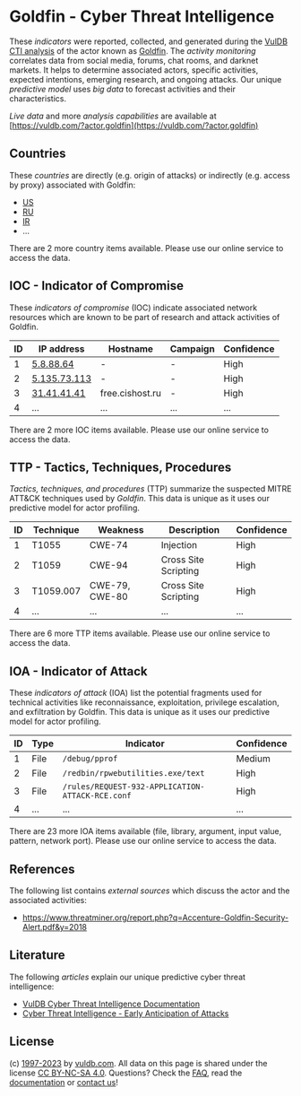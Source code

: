 # Goldfin - Cyber Threat Intelligence

These _indicators_ were reported, collected, and generated during the [VulDB CTI analysis](https://vuldb.com/?kb.cti) of the actor known as [Goldfin](https://vuldb.com/?actor.goldfin). The _activity monitoring_ correlates data from social media, forums, chat rooms, and darknet markets. It helps to determine associated actors, specific activities, expected intentions, emerging research, and ongoing attacks. Our unique _predictive model_ uses _big data_ to forecast activities and their characteristics.

_Live data_ and more _analysis capabilities_ are available at [https://vuldb.com/?actor.goldfin](https://vuldb.com/?actor.goldfin)

## Countries

These _countries_ are directly (e.g. origin of attacks) or indirectly (e.g. access by proxy) associated with Goldfin:

* [US](https://vuldb.com/?country.us)
* [RU](https://vuldb.com/?country.ru)
* [IR](https://vuldb.com/?country.ir)
* ...

There are 2 more country items available. Please use our online service to access the data.

## IOC - Indicator of Compromise

These _indicators of compromise_ (IOC) indicate associated network resources which are known to be part of research and attack activities of Goldfin.

ID | IP address | Hostname | Campaign | Confidence
-- | ---------- | -------- | -------- | ----------
1 | [5.8.88.64](https://vuldb.com/?ip.5.8.88.64) | - | - | High
2 | [5.135.73.113](https://vuldb.com/?ip.5.135.73.113) | - | - | High
3 | [31.41.41.41](https://vuldb.com/?ip.31.41.41.41) | free.cishost.ru | - | High
4 | ... | ... | ... | ...

There are 2 more IOC items available. Please use our online service to access the data.

## TTP - Tactics, Techniques, Procedures

_Tactics, techniques, and procedures_ (TTP) summarize the suspected MITRE ATT&CK techniques used by _Goldfin_. This data is unique as it uses our predictive model for actor profiling.

ID | Technique | Weakness | Description | Confidence
-- | --------- | -------- | ----------- | ----------
1 | T1055 | CWE-74 | Injection | High
2 | T1059 | CWE-94 | Cross Site Scripting | High
3 | T1059.007 | CWE-79, CWE-80 | Cross Site Scripting | High
4 | ... | ... | ... | ...

There are 6 more TTP items available. Please use our online service to access the data.

## IOA - Indicator of Attack

These _indicators of attack_ (IOA) list the potential fragments used for technical activities like reconnaissance, exploitation, privilege escalation, and exfiltration by Goldfin. This data is unique as it uses our predictive model for actor profiling.

ID | Type | Indicator | Confidence
-- | ---- | --------- | ----------
1 | File | `/debug/pprof` | Medium
2 | File | `/redbin/rpwebutilities.exe/text` | High
3 | File | `/rules/REQUEST-932-APPLICATION-ATTACK-RCE.conf` | High
4 | ... | ... | ...

There are 23 more IOA items available (file, library, argument, input value, pattern, network port). Please use our online service to access the data.

## References

The following list contains _external sources_ which discuss the actor and the associated activities:

* https://www.threatminer.org/report.php?q=Accenture-Goldfin-Security-Alert.pdf&y=2018

## Literature

The following _articles_ explain our unique predictive cyber threat intelligence:

* [VulDB Cyber Threat Intelligence Documentation](https://vuldb.com/?kb.cti)
* [Cyber Threat Intelligence - Early Anticipation of Attacks](https://www.scip.ch/en/?labs.20201022)

## License

(c) [1997-2023](https://vuldb.com/?kb.changelog) by [vuldb.com](https://vuldb.com/?kb.about). All data on this page is shared under the license [CC BY-NC-SA 4.0](https://creativecommons.org/licenses/by-nc-sa/4.0/). Questions? Check the [FAQ](https://vuldb.com/?kb.faq), read the [documentation](https://vuldb.com/?kb) or [contact us](https://vuldb.com/?contact)!
